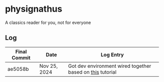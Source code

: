 # physignathus
A classics reader for you, not for everyone

## Log

| Final Commit | Date | Log Entry |
| --- | --- | --- |
| ae5058b | Nov 25, 2024 | Got dev environment wired together based on [this](https://github.com/souenzzo/atemoia/blob/main/TUTORIAL.md) tutorial |
